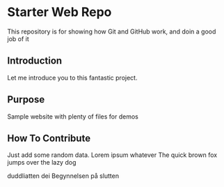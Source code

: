 # Starter Web Repo

This repository is for showing how Git and GitHub work, and doin a good job of it

## Introduction

Let me introduce you to this fantastic project.

## Purpose

Sample website with plenty of files for demos

## How To Contribute

Just add some random data. Lorem ipsum whatever
The quick brown fox jumps over the lazy dog

duddliatten dei
Begynnelsen på slutten